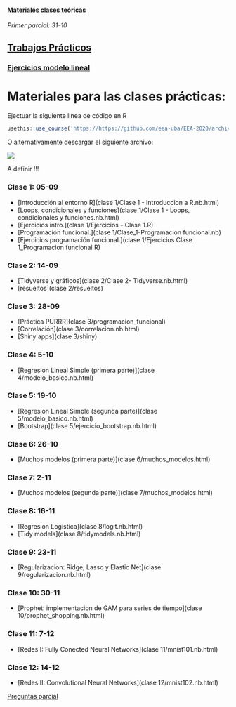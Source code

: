 
#### [Materiales clases teóricas](teorica)

*Primer parcial: 31-10*

## [Trabajos Prácticos](trabajos_practicos)

### [Ejercicios modelo lineal](ejercicios_modelo_lineal)

# Materiales para las clases prácticas:


Ejectuar la siguiente linea de código en R
```r
usethis::use_course('https://https://github.com/eea-uba/EEA-2020/archive/master.zip')
```

O alternativamente descargar el siguiente archivo:

[![](img/Download.png)](https://github.com/eea-uba/EEA-2020/archive/master.zip)

A definir !!! 

### Clase 1: 05-09

- [Introducción al entorno R](clase 1/Clase 1 - Introduccion a R.nb.html)
- [Loops, condicionales y funciones](clase 1/Clase 1 - Loops, condicionales y funciones.nb.html)
- [Ejercicios intro.](clase 1/Ejercicios - Clase 1.R)
- [Programación funcional.](clase 1/Clase_1-Programacion funcional.nb)
- [Ejercicios programación funcional.](clase 1/Ejercicios Clase 1_Programacion funcional.R)

### Clase 2: 14-09

- [Tidyverse y gráficos](clase 2/Clase 2- Tidyverse.nb.html)
- [resueltos](clase 2/resueltos)

### Clase 3: 28-09


- [Práctica PURRR](clase 3/programacion_funcional)
- [Correlación](clase 3/correlacion.nb.html)
- [Shiny apps](clase 3/shiny)


### Clase 4: 5-10

- [Regresión Lineal Simple (primera parte)](clase 4/modelo_basico.nb.html)

### Clase 5: 19-10

- [Regresión Lineal Simple (segunda parte)](clase 5/modelo_basico.nb.html)
- [Bootstrap](clase 5/ejercicio_bootstrap.nb.html)


### Clase 6: 26-10

- [Muchos modelos (primera parte)](clase 6/muchos_modelos.html)

### Clase 7: 2-11

- [Muchos modelos (segunda parte)](clase 7/muchos_modelos.html)


### Clase 8: 16-11

- [Regresion Logistica](clase 8/logit.nb.html)
- [Tidy models](clase 8/tidymodels.nb.html)

### Clase 9: 23-11

- [Regularizacion: Ridge, Lasso y Elastic Net](clase 9/regularizacion.nb.html)

### Clase 10: 30-11

- [Prophet: implementacion de GAM para series de tiempo](clase 10/prophet_shopping.nb.html)


### Clase 11: 7-12

- [Redes I: Fully Conected Neural Networks](clase 11/mnist101.nb.html)

### Clase 12: 14-12

- [Redes II: Convolutional Neural Networks](clase 12/mnist102.nb.html)

[Preguntas parcial](https://images.mentalfloss.com/sites/default/files/styles/mf_image_16x9/public/red-nose-clown-hed.jpg?itok=ZX1GxhNK&resize=1100x1100)
